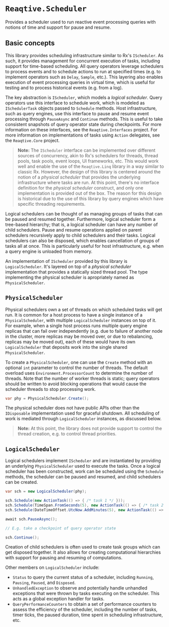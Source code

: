 # `Reaqtive.Scheduler`

Provides a scheduler used to run reactive event processing queries with notions of time and support for pause and resume.

## Basic concepts

This library provides scheduling infrastructure similar to Rx's `IScheduler`. As such, it provides management for concurrent execution of tasks, including support for time-based scheduling. All query operators leverage schedulers to process events and to schedule actions to run at specified times (e.g. to implement operators such as `Delay`, `Sample`, etc.). This layering also enables execution of event processing queries in virtual time, which is useful for testing and to process historical events (e.g. from a log).

The key abstraction is `IScheduler`, which models a *logical scheduler*. Query operators use this interface to schedule work, which is modeled as `ISchedulerTask` objects passed to `Schedule` methods. Host infrastructure, such as query engines, use this interface to pause and resume event processing through `PauseAsync` and `Continue` methods. This is useful to take consistent snapshots of query operator state during checkpoints. For more information on these interfaces, see the `Reaqtive.Interfaces` project. For more information on implementations of tasks using `Action` delegates, see the `Reaqtive.Core` project.

> **Note:** The `IScheduler` interface can be implemented over different sources of concurrency, akin to Rx's schedulers for threads, thread pools, task pools, event loops, UI frameworks, etc. This would work well and enable the use of the `Reaqtive.Linq` library in a way similar to classic Rx. However, the design of this library is centered around the notion of a *physical scheduler* that provides the underlying infrastructure where tasks are run. At this point, there's no interface definition for the *physical scheduler* construct, and only one implementation is provided out of the box. The reason for this design is historical due to the use of this library by query engines which have specific threading requirements.

Logical schedulers can be thought of as managing groups of tasks that can be paused and resumed together. Furthermore, logical scheduler form a tree-based hierarchy; that is, a logical scheduler can have any number of child schedulers. Pause and resume operations applied on parent schedulers recursively apply to child schedulers and their tasks. Logical schedulers can also be disposed, which enables cancellation of groups of tasks all at once. This is particularly useful for host infrastructure, e.g. when a query engine is unloaded from memory.

An implementation of `IScheduler` provided by this library is `LogicalScheduler`. It's layered on top of a *physical scheduler* implementation that provides a statically sized thread pool. The type implementing the physical scheduler is apropriately named as `PhysicalScheduler`.

## `PhysicalScheduler`

Physical schedulers own a set of threads on which scheduled tasks will get run. It is common for a host process to have a single instance of a `PhysicalScheduler`, with multiple `LogicalScheduler` instances on top of it. For example, when a single host process runs multiple query engine replicas that can fail over independently (e.g. due to failure of another node in the cluster, more replicas may be moved over, or due to rebalancing, replicas may be moved out), each of these would have its own `LogicalScheduler` that deposits work into the single shared `PhysicalScheduler`.

To create a `PhysicalScheduler`, one can use the `Create` method with an optional `int` parameter to control the number of threads. The default overload uses `Environment.ProcessorCount` to determine the number of threads. Note that the number of worker threads is static; query operators should be written to avoid blocking operations that would cause the scheduler threads to stop processing work.

```csharp
var phy = PhysicalScheduler.Create();
```

The physical scheduler does not have public APIs other than the `IDisposable` implementation used for graceful shutdown. All scheduling of work is mediated through `LogicalScheduler` instances, as discussed below.

> **Note:** At this point, the library does not provide support to control the thread creation, e.g. to control thread priorities.

## `LogicalScheduler`

Logical schedulers implement `IScheduler` and are instantiated by providing an underlying `PhysicalScheduler` used to execute the tasks. Once a logical scheduler has been constructed, work can be scheduled using the `Schedule` methods, the scheduler can be paused and resumed, and child schedulers can be created.

```csharp
var sch = new LogicalScheduler(phy);

sch.Schedule(new ActionTask(() => { /* task 1 */ }));
sch.Schedule(TimeSpan.FromSeconds(5), new ActionTask(() => { /* task 2 */ }));
sch.Schedule(DateTimeOffset.UtcNow.AddMinutes(5), new ActionTask(() => { /* task 3 */ }));

await sch.PauseAsync();

// E.g. take a checkpoint of query operator state

sch.Continue();
```

Creation of child schedulers is often used to create task groups which can get disposed together. It also allows for creating computational hierarchies with support for pausing and resuming of computations.

Other members on `LogicalScheduler` include:

* `Status` to query the current status of a scheduler, including `Running`, `Pausing`, `Paused`, and `Disposed`.
* `UnhandledException` to observe and potentially handle unhandled exceptions that were thrown by tasks executing on the scheduler. This acts as a global exception handler for tasks.
* `QueryPerformanceCounters` to obtain a set of performance counters to assess the efficiency of the scheduler, including the number of tasks, timer ticks, the paused duration, time spent in scheduling infrastructure, etc.
